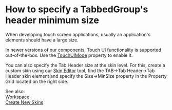 # How to specify a TabbedGroup's header  minimum size

<p>When developing touch screen applications, usually an application's elements should have a large size.<br />
  
In newer versions of our components, Touch UI functionality is supported out-of-the-box. Use the <a href="https://docs.devexpress.com/WindowsForms/DevExpress.XtraEditors.WindowsFormsSettings.TouchUIMode">TouchUIMode</a> property to enable it.

You can also specify the Tab Header size at the skin level. For this, create a custom skin using our <a href="https://docs.devexpress.com/SkinEditor/1630/WinForms-Skin-Editor">Skin Editor</a> tool, find the TAB->Tab Header->Tab Header skin element and specify the Size->MinSize property in the Property Grid located on the right side.

See also:</br>
<a href="https://docs.devexpress.com/SkinEditor/118387/workspace">Workspace</a></br>
<a href="https://docs.devexpress.com/SkinEditor/2547/create-new-skins">Create New Skins</a>
